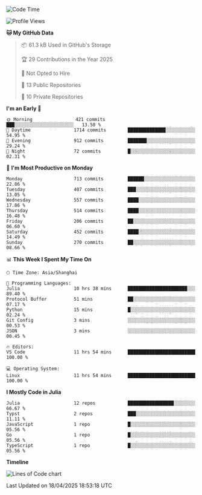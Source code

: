 <!--START_SECTION:waka-->
![Code Time](http://img.shields.io/badge/Code%20Time-332%20hrs%2027%20mins-blue)

![Profile Views](http://img.shields.io/badge/Profile%20Views-18-blue)

**🐱 My GitHub Data** 

> 📦 61.3 kB Used in GitHub's Storage 
 > 
> 🏆 29 Contributions in the Year 2025
 > 
> 🚫 Not Opted to Hire
 > 
> 📜 13 Public Repositories 
 > 
> 🔑 10 Private Repositories 
 > 
**I'm an Early 🐤** 

```text
🌞 Morning                421 commits         ███░░░░░░░░░░░░░░░░░░░░░░   13.50 % 
🌆 Daytime                1714 commits        ██████████████░░░░░░░░░░░   54.95 % 
🌃 Evening                912 commits         ███████░░░░░░░░░░░░░░░░░░   29.24 % 
🌙 Night                  72 commits          █░░░░░░░░░░░░░░░░░░░░░░░░   02.31 % 
```
📅 **I'm Most Productive on Monday** 

```text
Monday                   713 commits         ██████░░░░░░░░░░░░░░░░░░░   22.86 % 
Tuesday                  407 commits         ███░░░░░░░░░░░░░░░░░░░░░░   13.05 % 
Wednesday                557 commits         ████░░░░░░░░░░░░░░░░░░░░░   17.86 % 
Thursday                 514 commits         ████░░░░░░░░░░░░░░░░░░░░░   16.48 % 
Friday                   206 commits         ██░░░░░░░░░░░░░░░░░░░░░░░   06.60 % 
Saturday                 452 commits         ████░░░░░░░░░░░░░░░░░░░░░   14.49 % 
Sunday                   270 commits         ██░░░░░░░░░░░░░░░░░░░░░░░   08.66 % 
```


📊 **This Week I Spent My Time On** 

```text
🕑︎ Time Zone: Asia/Shanghai

💬 Programming Languages: 
Julia                    10 hrs 38 mins      ██████████████████████░░░   89.40 % 
Protocol Buffer          51 mins             ██░░░░░░░░░░░░░░░░░░░░░░░   07.17 % 
Python                   15 mins             █░░░░░░░░░░░░░░░░░░░░░░░░   02.24 % 
Git Config               3 mins              ░░░░░░░░░░░░░░░░░░░░░░░░░   00.53 % 
JSON                     3 mins              ░░░░░░░░░░░░░░░░░░░░░░░░░   00.45 % 

🔥 Editors: 
VS Code                  11 hrs 54 mins      █████████████████████████   100.00 % 

💻 Operating System: 
Linux                    11 hrs 54 mins      █████████████████████████   100.00 % 
```

**I Mostly Code in Julia** 

```text
Julia                    12 repos            █████████████████░░░░░░░░   66.67 % 
Typst                    2 repos             ███░░░░░░░░░░░░░░░░░░░░░░   11.11 % 
JavaScript               1 repo              █░░░░░░░░░░░░░░░░░░░░░░░░   05.56 % 
Go                       1 repo              █░░░░░░░░░░░░░░░░░░░░░░░░   05.56 % 
TypeScript               1 repo              █░░░░░░░░░░░░░░░░░░░░░░░░   05.56 % 
```



**Timeline**

![Lines of Code chart](https://raw.githubusercontent.com/dhtantoy/dhtantoy/main/assets/bar_graph.png)


 Last Updated on 18/04/2025 18:53:18 UTC
<!--END_SECTION:waka-->



<!--
**dhtantoy/dhtantoy** is a ✨ _special_ ✨ repository because its `README.md` (this file) appears on your GitHub profile.

Here are some ideas to get you started:

- 🔭 I’m currently working on ...
- 🌱 I’m currently learning ...
- 👯 I’m looking to collaborate on ...
- 🤔 I’m looking for help with ...
- 💬 Ask me about ...
- 📫 How to reach me: ...
- 😄 Pronouns: ...
- ⚡ Fun fact: ...
-->
